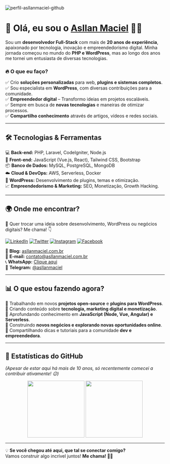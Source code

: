 ![perfil-asllanmaciel-github](https://github.com/user-attachments/assets/00cb4169-a18d-40a0-9071-d036ece657c4)

# 🚀 Olá, eu sou o [Asllan Maciel](https://asllanmaciel.com.br/) 👨‍💻

Sou um **desenvolvedor Full-Stack** com mais de **20 anos de experiência**, apaixonado por tecnologia, inovação e empreendedorismo digital. Minha jornada começou no mundo do **PHP e WordPress**, mas ao longo dos anos me tornei um entusiasta de diversas tecnologias.

### 🔥 O que eu faço?
✅ Crio **soluções personalizadas** para web, **plugins e sistemas completos**.<br>
✅ Sou especialista em **WordPress**, com diversas contribuições para a comunidade.<br>
✅ **Empreendedor digital** – Transformo ideias em projetos escaláveis.<br>
✅ Sempre em busca de **novas tecnologias** e maneiras de otimizar processos.<br>
✅ **Compartilho conhecimento** através de artigos, vídeos e redes sociais.

---

## 🛠️ Tecnologias & Ferramentas

💻 **Back-end:** PHP, Laravel, CodeIgniter, Node.js<br>
🎨 **Front-end:** JavaScript (Vue.js, React), Tailwind CSS, Bootstrap<br>
📦 **Banco de Dados:** MySQL, PostgreSQL, MongoDB<br>
☁️ **Cloud & DevOps:** AWS, Serverless, Docker<br>
🔌 **WordPress:** Desenvolvimento de plugins, temas e otimização.<br>
📈 **Empreendedorismo & Marketing:** SEO, Monetização, Growth Hacking.

---

## 🌍 Onde me encontrar?

💬 Quer trocar uma ideia sobre desenvolvimento, WordPress ou negócios digitais? Me chama! 👇

[![LinkedIn](https://img.shields.io/badge/-LinkedIn-0e76a8?style=for-the-badge&logo=Linkedin&logoColor=white)](https://www.linkedin.com/in/asllanmaciel/)
[![Twitter](https://img.shields.io/badge/-Twitter-00acee?style=for-the-badge&logo=Twitter&logoColor=white)](http://twitter.com/asllanmaciel)
[![Instagram](https://img.shields.io/badge/-Instagram-e4405f?style=for-the-badge&logo=Instagram&logoColor=white)](https://www.instagram.com/asllan.maciel/)
[![Facebook](https://img.shields.io/badge/-Facebook-1877f2?style=for-the-badge&logo=Facebook&logoColor=white)](https://www.facebook.com/asllan.maciel)

📝 **Blog:** [asllanmaciel.com.br](https://asllanmaciel.com.br/)  
📩 **E-mail:** contato@asllanmaciel.com.br  
📞 **WhatsApp:** [Clique aqui](https://wa.me/+5521998367363)  
📡 **Telegram:** [@asllanmaciel](https://t.me/asllanmaciel)  

---

## 📊 O que estou fazendo agora?

🔹 Trabalhando em novos **projetos open-source** e **plugins para WordPress**.<br>
🔹 Criando conteúdo sobre **tecnologia, marketing digital e monetização**.<br>
🔹 Aprofundando conhecimento em **JavaScript (Node, Vue, Angular) e Serverless**.<br>
🔹 Construindo **novos negócios e explorando novas oportunidades online**.<br>
🔹 Compartilhando dicas e tutoriais para a comunidade **dev e empreendedora**.<br>

---

## 🚀 Estatísticas do GitHub

*(Apesar de estar aqui há mais de 10 anos, só recentemente comecei a contribuir ativamente! 😉)*

<p align="center">
  <img height="180em" src="https://github-readme-stats.vercel.app/api?username=asllanmaciel&show_icons=true&theme=radical&hide_border=true&count_private=true&include_all_commits=true" />
  <img height="180em" src="https://github-readme-stats.vercel.app/api/top-langs/?username=asllanmaciel&theme=radical&exclude_repo=KNN-Image-Classification&show_icons=true&hide_border=true&layout=compact&langs_count=8"/>
</p>

---

💡 **Se você chegou até aqui, que tal se conectar comigo?**  
Vamos construir algo incrível juntos! **Me chama! 🚀🔥**
